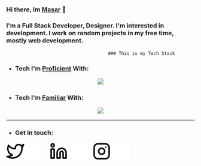 ### Hi there, Im [Masar]() 👋

### I'm a Full Stack Developer, Designer. I'm interested in development. I work on random projects in my free time, mostly web development.


                                          ### This is my Tech Stack
- ### Tech I'm [Proficient]() With:
<p align="center">
  <a href="https://skillicons.dev">
    <img src="https://skillicons.dev/icons?i=css,bots,firebase,html,js,mongodb,nextjs,nodejs,react,tailwind,ts,ps,sass" />
  </a>
</p>

- ### Tech I'm [Familiar]() With:
<p align="center">
  <a href="https://skillicons.dev">
    <img src="https://skillicons.dev/icons?i=py,java,vue,swift" />
  </a>
</p>

---

- ### Get in touch:   

[![website](./img/twitter-light.svg)](https://twitter.com/#gh-light-mode-only)
[![website](./img/twitter-dark.svg)](https://twitter.com/#gh-dark-mode-only)
&nbsp;&nbsp;
[![website](./img/linkedin-light.svg)](https://linkedin.com/in/#gh-light-mode-only)
[![website](./img/linkedin-dark.svg)](https://linkedin.com/in/#gh-dark-mode-only)
&nbsp;&nbsp;
[![website](./img/instagram-light.svg)](https://instagram.com/#gh-light-mode-only)
[![website](./img/instagram-dark.svg)](https://instagram.com/#gh-dark-mode-only)
